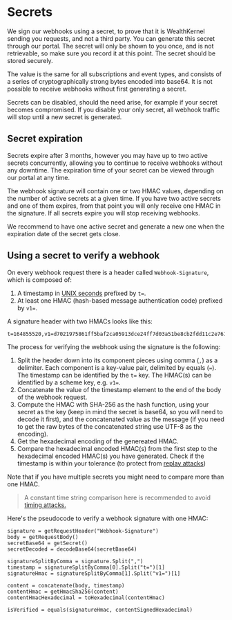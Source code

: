 # Secrets

We sign our webhooks using a secret, to prove that it is WealthKernel sending you requests, and not a third party. You can generate this secret through our portal. The secret will only be shown to you once, and is not retrievable, so make sure you record it at this point. The secret should be stored securely.

The value is the same for all subscriptions and event types, and consists of a series of cryptographically strong bytes encoded into base64. It is not possible to receive webhooks without first generating a secret.

Secrets can be disabled, should the need arise, for example if your secret becomes compromised. If you disable your only secret, all webhook traffic will stop until a new secret is generated.

## Secret expiration

Secrets expire after 3 months, however you may have up to two active secrets concurrently, allowing you to continue to receive webhooks without any downtime. The expiration time of your secret can be viewed through our portal at any time.

The webhook signature will contain one or two HMAC values, depending on the number of active secrets at a given time. If you have two active secrets and one of them expires, from that point you will only receive one HMAC in the signature. If all secrets expire you will stop receiving webhooks.

We recommend to have one active secret and generate a new one when the expiration date of the secret gets close.

## Using a secret to verify a webhook

On every webhook request there is a header called `Webhook-Signature`, which is composed of:
1. A timestamp in [UNIX seconds](https://en.wikipedia.org/wiki/Unix_time) prefixed by `t=`.
1. At least one HMAC (hash-based message authentication code) prefixed by `v1=`.

A signature header with two HMACs looks like this:
```
t=164855520,v1=d7021975861ff5baf2ca05913dce24ff7d03a51be8cb2fdd11c2e761b95650c4,v1=6a4c3ab16a3c8327c52408be0f006b5f5b71f5c11847cd055824ce90f6370c1f
```

The process for verifying the webhook using the signature is the following:

1. Split the header down into its component pieces using comma (`,`) as a delimiter. Each component is a key-value pair, delimited by equals (`=`). The timestamp can be identified by the `t=` key. The HMAC(s) can be identified by a scheme key, e.g. `v1=`.
1. Concatenate the value of the timestamp element to the end of the body of the webhook request.
1. Compute the HMAC with SHA-256 as the hash function, using your secret as the key (keep in mind the secret is base64, so you will need to decode it first), and the concatenated value as the message (if you need to get the raw bytes of the concatenated string use UTF-8 as the encoding).
1. Get the hexadecimal encoding of the genereated HMAC.
1. Compare the hexadecimal encoded HMAC(s) from the first step to the hexadecimal encoded HMAC(s) you have generated. Check if the timestamp is within your tolerance (to protect from [replay attacks](https://en.wikipedia.org/wiki/Replay_attack))

Note that if you have multiple secrets you might need to compare more than one HMAC.

<!-- theme: info -->
> A constant time string comparison here is recommended to avoid [timing attacks.](https://en.wikipedia.org/wiki/Timing_attack)

Here's the pseudocode to verify a webhook signature with one HMAC:
```
signature = getRequestHeader("Webhook-Signature")
body = getRequestBody()
secretBase64 = getSecret()
secretDecoded = decodeBase64(secretBase64)

signatureSplitByComma = signature.Split(",")
timestamp = signatureSplitByComma[0].Split("t=")[1]
signatureHmac = signatureSplitByComma[1].Split("v1=")[1]

content = concatenate(body, timestamp)
contentHmac = getHmacSha256(content)
contentHmacHexadecimal = toHexadecimal(contentHmac)

isVerified = equals(signatureHmac, contentSignedHexadecimal)
```